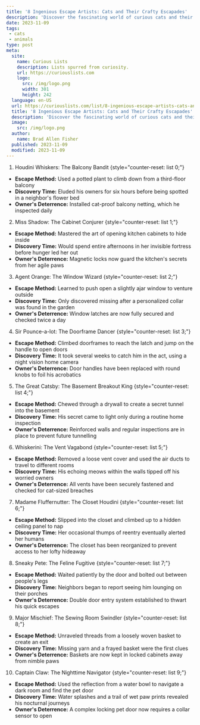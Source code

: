 ```yaml
---
title: '8 Ingenious Escape Artists: Cats and Their Crafty Escapades'
description: 'Discover the fascinating world of curious cats and their crafty escapades in "8 Ingenious Escape Artists." Prepare to be amazed!'
date: 2023-11-09
tags:
 - cats
 - animals
type: post
meta:
  site:
    name: Curious Lists
    description: Lists spurred from curiosity.
    url: https://curiouslists.com
    logo:
      src: /img/logo.png
      width: 301
      height: 242
  language: en-US
  url: https://curiouslists.com/list/8-ingenious-escape-artists-cats-and-their-crafty-escapades
  title: '8 Ingenious Escape Artists: Cats and Their Crafty Escapades'
  description: 'Discover the fascinating world of curious cats and their crafty escapades in "8 Ingenious Escape Artists." Prepare to be amazed!'
  image:
    src: /img/logo.png
  author:
    name: Brad Allen Fisher
  published: 2023-11-09
  modified: 2023-11-09
---
```



1. Houdini Whiskers: The Balcony Bandit {style="counter-reset: list 0;"}
  - **Escape Method:** Used a potted plant to climb down from a third-floor balcony
  - **Discovery Time:** Eluded his owners for six hours before being spotted in a neighbor's flower bed
  - **Owner's Deterrence:** Installed cat-proof balcony netting, which he inspected daily

2. Miss Shadow: The Cabinet Conjurer {style="counter-reset: list 1;"}
  - **Escape Method:** Mastered the art of opening kitchen cabinets to hide inside
  - **Discovery Time:** Would spend entire afternoons in her invisible fortress before hunger led her out
  - **Owner's Deterrence:** Magnetic locks now guard the kitchen's secrets from her agile paws

3. Agent Orange: The Window Wizard {style="counter-reset: list 2;"}
  - **Escape Method:** Learned to push open a slightly ajar window to venture outside
  - **Discovery Time:** Only discovered missing after a personalized collar was found in the garden
  - **Owner's Deterrence:** Window latches are now fully secured and checked twice a day

4. Sir Pounce-a-lot: The Doorframe Dancer {style="counter-reset: list 3;"}
  - **Escape Method:** Climbed doorframes to reach the latch and jump on the handle to open doors
  - **Discovery Time:** It took several weeks to catch him in the act, using a night vision home camera
  - **Owner's Deterrence:** Door handles have been replaced with round knobs to foil his acrobatics

5. The Great Catsby: The Basement Breakout King {style="counter-reset: list 4;"}
  - **Escape Method:** Chewed through a drywall to create a secret tunnel into the basement
  - **Discovery Time:** His secret came to light only during a routine home inspection
  - **Owner's Deterrence:** Reinforced walls and regular inspections are in place to prevent future tunnelling

6. Whiskerini: The Vent Vagabond {style="counter-reset: list 5;"}
  - **Escape Method:** Removed a loose vent cover and used the air ducts to travel to different rooms
  - **Discovery Time:** His echoing meows within the walls tipped off his worried owners
  - **Owner's Deterrence:** All vents have been securely fastened and checked for cat-sized breaches

7. Madame Fluffernutter: The Closet Houdini {style="counter-reset: list 6;"}
  - **Escape Method:** Slipped into the closet and climbed up to a hidden ceiling panel to nap
  - **Discovery Time:** Her occasional thumps of reentry eventually alerted her humans
  - **Owner's Deterrence:** The closet has been reorganized to prevent access to her lofty hideaway

8. Sneaky Pete: The Feline Fugitive {style="counter-reset: list 7;"}
  - **Escape Method:** Waited patiently by the door and bolted out between people's legs
  - **Discovery Time:** Neighbors began to report seeing him lounging on their porches
  - **Owner's Deterrence:** Double door entry system established to thwart his quick escapes

9. Major Mischief: The Sewing Room Swindler {style="counter-reset: list 8;"}
  - **Escape Method:** Unraveled threads from a loosely woven basket to create an exit
  - **Discovery Time:** Missing yarn and a frayed basket were the first clues
  - **Owner's Deterrence:** Baskets are now kept in locked cabinets away from nimble paws

10. Captain Claw: The Nighttime Navigator {style="counter-reset: list 9;"}
  - **Escape Method:** Used the reflection from a water bowl to navigate a dark room and find the pet door
  - **Discovery Time:** Water splashes and a trail of wet paw prints revealed his nocturnal journeys
  - **Owner's Deterrence:** A complex locking pet door now requires a collar sensor to open